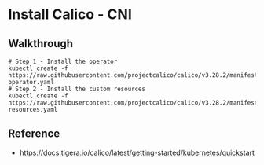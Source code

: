 # Install Calico - CNI 

## Walkthrough 

```
# Step 1 - Install the operator 
kubectl create -f https://raw.githubusercontent.com/projectcalico/calico/v3.28.2/manifests/tigera-operator.yaml
# Step 2 - Install the custom resources 
kubectl create -f https://raw.githubusercontent.com/projectcalico/calico/v3.28.2/manifests/custom-resources.yaml
```

## Reference 

  * https://docs.tigera.io/calico/latest/getting-started/kubernetes/quickstart
